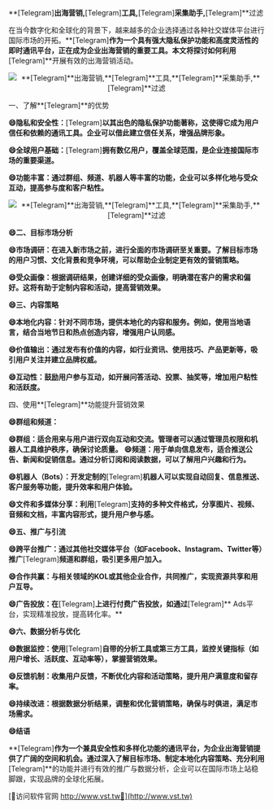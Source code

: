 **[Telegram]**出海营销,**[Telegram]**工具,**[Telegram]**采集助手,**[Telegram]**过滤

在当今数字化和全球化的背景下，越来越多的企业选择通过各种社交媒体平台进行国际市场的开拓。**[Telegram]**作为一个具有强大隐私保护功能和高度灵活性的即时通讯平台，正在成为企业出海营销的重要工具。本文将探讨如何利用**[Telegram]**开展有效的出海营销活动。

 <center><img src="https://vst.tw/MP4/tuiguang/png/5.png" alt="**[Telegram]**出海营销,**[Telegram]**工具,**[Telegram]**采集助手,**[Telegram]**过滤"></center>

一、了解**[Telegram]**的优势

**😄隐私和安全性：**[Telegram]**以其出色的隐私保护功能著称，这使得它成为用户信任和依赖的通讯工具。企业可以借此建立信任关系，增强品牌形象。**

**😄全球用户基础：**[Telegram]**拥有数亿用户，覆盖全球范围，是企业连接国际市场的重要渠道。**

**😄功能丰富：通过群组、频道、机器人等丰富的功能，企业可以多样化地与受众互动，提高参与度和客户粘性。**

 <center><img src="https://vst.tw/MP4/tuiguang/png/3.png" alt="**[Telegram]**出海营销,**[Telegram]**工具,**[Telegram]**采集助手,**[Telegram]**过滤"></center>

**😄二、目标市场分析**

**😄市场调研：在进入新市场之前，进行全面的市场调研至关重要。了解目标市场的用户习惯、文化背景和竞争环境，可以帮助企业制定更有效的营销策略。**

**😄受众画像：根据调研结果，创建详细的受众画像，明确潜在客户的需求和偏好。这将有助于定制内容和活动，提高营销效果。**

**😄三、内容策略**

**😄本地化内容：针对不同市场，提供本地化的内容和服务。例如，使用当地语言，结合当地节日和热点创造内容，增强用户认同感。**

**😄价值输出：通过发布有价值的内容，如行业资讯、使用技巧、产品更新等，吸引用户关注并建立品牌权威。**

**😄互动性：鼓励用户参与互动，如开展问答活动、投票、抽奖等，增加用户粘性和活跃度。**

四、使用**[Telegram]**功能提升营销效果

**😄群组和频道：**

**😄群组：适合用来与用户进行双向互动和交流。管理者可以通过管理员权限和机器人工具维护秩序，确保讨论质量。**
**😄频道：用于单向信息发布，适合推送公告、新闻和促销信息。通过分析订阅和阅读数据，可以了解用户兴趣和行为。**

**😄机器人（Bots）：开发定制的**[Telegram]**机器人可以实现自动回复、信息推送、客户服务等功能，提升效率和用户体验。**

**😄文件和多媒体分享：利用**[Telegram]**支持的多种文件格式，分享图片、视频、音频和文档，丰富内容形式，提升用户参与感。**

**😄五、推广与引流**

**😄跨平台推广：通过其他社交媒体平台（如Facebook、Instagram、Twitter等）推广**[Telegram]**频道和群组，吸引更多用户加入。**

**😄合作共赢：与相关领域的KOL或其他企业合作，共同推广，实现资源共享和用户互导。**

**😄广告投放：在**[Telegram]**上进行付费广告投放，如通过**[Telegram]** Ads平台，实现精准投放，提高转化率。**

**😄六、数据分析与优化**

**😄数据监控：使用**[Telegram]**自带的分析工具或第三方工具，监控关键指标（如用户增长、活跃度、互动率等），掌握营销效果。**

**😄反馈机制：收集用户反馈，不断优化内容和活动策略，提升用户满意度和留存率。**

**😄持续改进：根据数据分析结果，调整和优化营销策略，确保与时俱进，满足市场需求。**

**😄结语**

**[Telegram]**作为一个兼具安全性和多样化功能的通讯平台，为企业出海营销提供了广阔的空间和机会。通过深入了解目标市场、制定本地化内容策略、充分利用**[Telegram]**的功能并进行有效的推广与数据分析，企业可以在国际市场上站稳脚跟，实现品牌的全球化拓展。


[👻访问软件官网 http://www.vst.tw👻](http://www.vst.tw)
